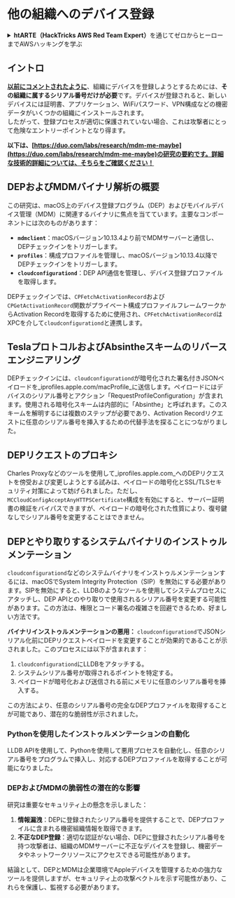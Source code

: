 # 他の組織へのデバイス登録

<details>

<summary><strong>htARTE（HackTricks AWS Red Team Expert）</strong>を通じてゼロからヒーローまでAWSハッキングを学ぶ</summary>

HackTricksをサポートする他の方法：

- **HackTricksで企業を宣伝したい**または**HackTricksをPDFでダウンロードしたい場合**は、[**SUBSCRIPTION PLANS**](https://github.com/sponsors/carlospolop)をチェックしてください！
- [**公式PEASS＆HackTricksグッズ**](https://peass.creator-spring.com)を入手する
- [**The PEASS Family**](https://opensea.io/collection/the-peass-family)を発見し、独占的な[**NFT**](https://opensea.io/collection/the-peass-family)コレクションをご覧ください
- **💬 [Discordグループ](https://discord.gg/hRep4RUj7f)**に参加するか、[telegramグループ](https://t.me/peass)に参加するか、**Twitter** 🐦で**@carlospolopm**をフォローしてください
- **ハッキングトリックを共有するためにPRを** [**HackTricks**](https://github.com/carlospolop/hacktricks) **と** [**HackTricks Cloud**](https://github.com/carlospolop/hacktricks-cloud) **のGitHubリポジトリに提出してください**

</details>

## イントロ

[**以前にコメントされたように**](./#what-is-mdm-mobile-device-management)、組織にデバイスを登録しようとするためには、**その組織に属するシリアル番号だけが必要**です。デバイスが登録されると、新しいデバイスには証明書、アプリケーション、WiFiパスワード、VPN構成などの機密データがいくつかの組織にインストールされます。\
したがって、登録プロセスが適切に保護されていない場合、これは攻撃者にとって危険なエントリーポイントとなり得ます。

**以下は、[https://duo.com/labs/research/mdm-me-maybe](https://duo.com/labs/research/mdm-me-maybe)の研究の要約です。詳細な技術的詳細については、そちらをご確認ください！**

## DEPおよびMDMバイナリ解析の概要

この研究は、macOS上のデバイス登録プログラム（DEP）およびモバイルデバイス管理（MDM）に関連するバイナリに焦点を当てています。主要なコンポーネントには次のものがあります：

- **`mdmclient`**：macOSバージョン10.13.4より前でMDMサーバーと通信し、DEPチェックインをトリガーします。
- **`profiles`**：構成プロファイルを管理し、macOSバージョン10.13.4以降でDEPチェックインをトリガーします。
- **`cloudconfigurationd`**：DEP API通信を管理し、デバイス登録プロファイルを取得します。

DEPチェックインでは、`CPFetchActivationRecord`および`CPGetActivationRecord`関数がプライベート構成プロファイルフレームワークからActivation Recordを取得するために使用され、`CPFetchActivationRecord`はXPCを介して`cloudconfigurationd`と連携します。

## TeslaプロトコルおよびAbsintheスキームのリバースエンジニアリング

DEPチェックインには、`cloudconfigurationd`が暗号化された署名付きJSONペイロードを_iprofiles.apple.com/macProfile_に送信します。ペイロードにはデバイスのシリアル番号とアクション「RequestProfileConfiguration」が含まれます。使用される暗号化スキームは内部的に「Absinthe」と呼ばれます。このスキームを解明するには複数のステップが必要であり、Activation Recordリクエストに任意のシリアル番号を挿入するための代替手法を探ることにつながりました。

## DEPリクエストのプロキシ

Charles Proxyなどのツールを使用して_iprofiles.apple.com_へのDEPリクエストを傍受および変更しようとする試みは、ペイロードの暗号化とSSL/TLSセキュリティ対策によって妨げられました。ただし、`MCCloudConfigAcceptAnyHTTPSCertificate`構成を有効にすると、サーバー証明書の検証をバイパスできますが、ペイロードの暗号化された性質により、復号鍵なしでシリアル番号を変更することはできません。

## DEPとやり取りするシステムバイナリのインストゥルメンテーション

`cloudconfigurationd`などのシステムバイナリをインストゥルメンテーションするには、macOSでSystem Integrity Protection（SIP）を無効にする必要があります。SIPを無効にすると、LLDBのようなツールを使用してシステムプロセスにアタッチし、DEP APIとのやり取りで使用されるシリアル番号を変更する可能性があります。この方法は、権限とコード署名の複雑さを回避できるため、好ましい方法です。

**バイナリインストゥルメンテーションの悪用：**
`cloudconfigurationd`でJSONシリアル化前にDEPリクエストペイロードを変更することが効果的であることが示されました。このプロセスには以下が含まれます：

1. `cloudconfigurationd`にLLDBをアタッチする。
2. システムシリアル番号が取得されるポイントを特定する。
3. ペイロードが暗号化および送信される前にメモリに任意のシリアル番号を挿入する。

この方法により、任意のシリアル番号の完全なDEPプロファイルを取得することが可能であり、潜在的な脆弱性が示されました。

### Pythonを使用したインストゥルメンテーションの自動化

LLDB APIを使用して、Pythonを使用して悪用プロセスを自動化し、任意のシリアル番号をプログラムで挿入し、対応するDEPプロファイルを取得することが可能になりました。

### DEPおよびMDMの脆弱性の潜在的な影響

研究は重要なセキュリティ上の懸念を示しました：

1. **情報漏洩**：DEPに登録されたシリアル番号を提供することで、DEPプロファイルに含まれる機密組織情報を取得できます。
2. **不正なDEP登録**：適切な認証がない場合、DEPに登録されたシリアル番号を持つ攻撃者は、組織のMDMサーバーに不正なデバイスを登録し、機密データやネットワークリソースにアクセスできる可能性があります。

結論として、DEPとMDMは企業環境でAppleデバイスを管理するための強力なツールを提供しますが、セキュリティ上の攻撃ベクトルを示す可能性があり、これらを保護し、監視する必要があります。
